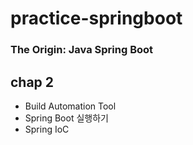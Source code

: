 # practice-springboot

### The Origin: Java Spring Boot

## chap 2
- Build Automation Tool
- Spring Boot 실행하기
- Spring IoC